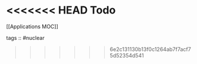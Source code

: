 <<<<<<< HEAD
Todo
=======
[[Applications MOC]]

tags :: #nuclear 

>>>>>>> 6e2c131130b13f0c1264ab7f7acf75d52354d541
